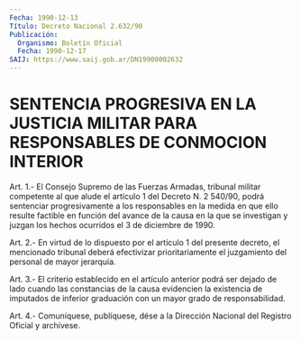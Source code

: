 ```yaml
---
Fecha: 1990-12-13
Título: Decreto Nacional 2.632/90
Publicación:
  Organismo: Boletín Oficial
  Fecha: 1990-12-17
SAIJ: https://www.saij.gob.ar/DN19900002632
---
```

# SENTENCIA PROGRESIVA EN LA JUSTICIA MILITAR PARA RESPONSABLES DE CONMOCION INTERIOR

<a id="1"></a>
Art.  1.-  El Consejo Supremo de las Fuerzas Armadas, tribunal militar competente  al  que  alude  el  artículo 1 del Decreto N. 2 540/90, podrá sentenciar progresivamente  a  los responsables en la medida en que ello resulte factible en función  del  avance  de  la causa  en  la  que se investigan y juzgan los hechos ocurridos el 3 de diciembre de 1990.

<a id="2"></a>
Art.  2.-  En  virtud  de  lo  dispuesto por el artículo 1 del presente  decreto,  el  mencionado  tribunal    deberá  efectivizar prioritariamente  el  juzgamiento del personal de mayor  jerarquía.

<a id="3"></a>
Art. 3.- El criterio establecido en el artículo anterior podrá ser dejado  de  lado  cuando las constancias de la causa evidencien la existencia de imputados  de  inferior  graduación  con  un mayor grado de responsabilidad.

<a id="4"></a>
Art. 4.- Comuníquese, publíquese, dése a la Dirección Nacional del Registro Oficial y archívese.